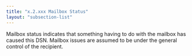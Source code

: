 ```yaml
---
title: "x.2.xxx Mailbox Status"
layout: "subsection-list"
---
```


Mailbox status indicates that something having to do with the mailbox has caused this DSN.
Mailbox issues are assumed to be under the general control of the recipient.
